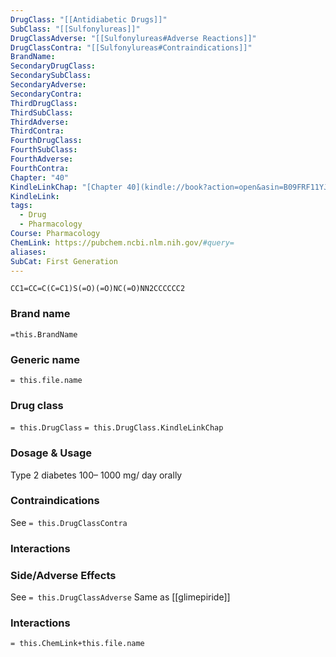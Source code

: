 ```yaml
---
DrugClass: "[[Antidiabetic Drugs]]"
SubClass: "[[Sulfonylureas]]"
DrugClassAdverse: "[[Sulfonylureas#Adverse Reactions]]"
DrugClassContra: "[[Sulfonylureas#Contraindications]]"
BrandName: 
SecondaryDrugClass: 
SecondarySubClass: 
SecondaryAdverse: 
SecondaryContra: 
ThirdDrugClass: 
ThirdSubClass: 
ThirdAdverse: 
ThirdContra: 
FourthDrugClass: 
FourthSubClass: 
FourthAdverse: 
FourthContra: 
Chapter: "40"
KindleLinkChap: "[Chapter 40](kindle://book?action=open&asin=B09FRF11YJ&location=22730)"
KindleLink: 
tags:
  - Drug
  - Pharmacology
Course: Pharmacology
ChemLink: https://pubchem.ncbi.nlm.nih.gov/#query=
aliases: 
SubCat: First Generation
---
```

```smiles
CC1=CC=C(C=C1)S(=O)(=O)NC(=O)NN2CCCCCC2
```

### Brand name
`=this.BrandName`

### Generic name
`= this.file.name`

### Drug class 
`= this.DrugClass`
	`= this.DrugClass.KindleLinkChap`

### Dosage & Usage
Type 2 diabetes
100– 1000 mg/ day orally

### Contraindications
See `= this.DrugClassContra`

### Interactions


### Side/Adverse Effects
See `= this.DrugClassAdverse`
Same as [[glimepiride]]

### Interactions

`= this.ChemLink+this.file.name`

